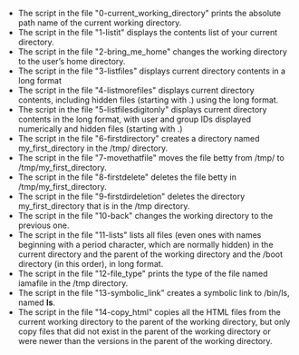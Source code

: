 - The script in the file "0-current_working_directory" prints the absolute path name of the current working directory.
- The script in the file "1-listit" displays the contents list of your current directory.
- The script in the file "2-bring_me_home" changes the working directory to the user’s home directory.
- The script in the file "3-listfiles" displays current directory contents in a long format
- The script in the file "4-listmorefiles" displays current directory contents, including hidden files (starting with .) using the long format.
- The script in the file "5-listfilesdigitonly" displays current directory contents in the long format, with user and group IDs displayed numerically and hidden files (starting with .)
- The script in the file "6-firstdirectory" creates a directory named my_first_directory in the /tmp/ directory.
- The script in the file "7-movethatfile" moves the file betty from /tmp/ to /tmp/my_first_directory.
- The script in the file "8-firstdelete" deletes the file betty in /tmp/my_first_directory.
- The script in the file "9-firstdirdeletion" deletes the directory my_first_directory that is in the /tmp directory.
- The script in the file "10-back" changes the working directory to the previous one.
- The script in the file "11-lists" lists all files (even ones with names beginning with a period character, which are normally hidden) in the current directory and the parent of the working directory and the /boot directory (in this order), in long format.
- The script in the file "12-file_type" prints the type of the file named iamafile in the /tmp directory.
- The script in the file "13-symbolic_link" creates a symbolic link to /bin/ls, named __ls__.
- The script in the file "14-copy_html" copies all the HTML files from the current working directory to the parent of the working directory, but only copy files that did not exist in the parent of the working directory or were newer than the versions in the parent of the working directory.